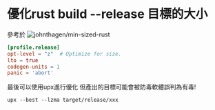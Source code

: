 # 優化rust build --release 目標的大小

參考於 ![johnthagen/min-sized-rust](https://github.com/johnthagen/min-sized-rust)

```toml
[profile.release]
opt-level = "z"  # Optimize for size.
lto = true
codegen-units = 1
panic = 'abort'
```

最後可以使用upx進行優化 但產出的目標可能會被防毒軟體誤判為有毒!

`upx --best --lzma target/release/xxx`
